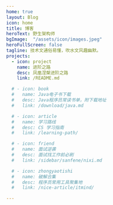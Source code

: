 ```yaml
---
home: true
layout: Blog
icon: home
title: 博客
heroText: 野生架构师
bgImage:  "/assets/icon/images.jpeg"
heroFullScreen: false
tagline: 技术文通俗易懂，吹水文风趣幽默。
projects:
  - icon: project
    name: 进阶之路
    desc: 凤凰涅槃进阶之路
    link: /README.md

  # - icon: book
  #   name: Java电子书下载
  #   desc: Java程序员常读书单，附下载地址
  #   link: /download/java.md

  # - icon: article
  #   name: 学习路线
  #   desc: CS 学习指南
  #   link: /learning-path/

  # - icon: friend
  #   name: 面试逆袭
  #   desc: 面试找工作前必刷
  #   link: /sidebar/sanfene/nixi.md

  # - icon: zhongyaotishi
  #   name: 破解合集
  #   desc: 程序员常用工具聚集地
  #   link: /nice-article/itmind/

---
```

